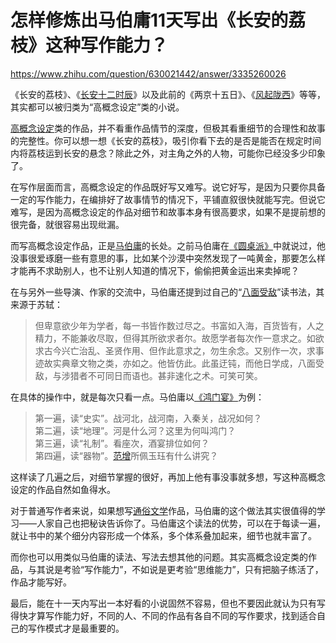 # 怎样修炼出马伯庸11天写出《长安的荔枝》这种写作能力？

https://www.zhihu.com/question/630021442/answer/3335260026

《长安的荔枝》、《[长安十二时辰](https://www.zhihu.com/search?q=%E9%95%BF%E5%AE%89%E5%8D%81%E4%BA%8C%E6%97%B6%E8%BE%B0&search_source=Entity&hybrid_search_source=Entity&hybrid_search_extra=%7B%22sourceType%22%3A%22answer%22%2C%22sourceId%22%3A3335260026%7D)》以及此前的《两京十五日》、《[风起陇西](https://www.zhihu.com/search?q=%E9%A3%8E%E8%B5%B7%E9%99%87%E8%A5%BF&search_source=Entity&hybrid_search_source=Entity&hybrid_search_extra=%7B%22sourceType%22%3A%22answer%22%2C%22sourceId%22%3A3335260026%7D)》等等，其实都可以被归类为“高概念设定”类的小说。

[高概念设定](https://www.zhihu.com/search?q=%E9%AB%98%E6%A6%82%E5%BF%B5%E8%AE%BE%E5%AE%9A&search_source=Entity&hybrid_search_source=Entity&hybrid_search_extra=%7B%22sourceType%22%3A%22answer%22%2C%22sourceId%22%3A3335260026%7D)类的作品，并不看重作品情节的深度，但极其看重细节的合理性和故事的完整性。你可以想一想《长安的荔枝》，吸引你看下去的是否是能否在规定时间内将荔枝运到长安的悬念？除此之外，对主角之外的人物，可能你已经没多少印象了。

在写作层面而言，高概念设定的作品既好写又难写。说它好写，是因为只要你具备一定的写作能力，在编排好了故事情节的情况下，平铺直叙很快就能写完。但说它难写，是因为高概念设定的作品对细节和故事本身有很高要求，如果不是提前想的很完备，就很容易出现纰漏。

而写高概念设定作品，正是[马伯庸](https://www.zhihu.com/search?q=%E9%A9%AC%E4%BC%AF%E5%BA%B8&search_source=Entity&hybrid_search_source=Entity&hybrid_search_extra=%7B%22sourceType%22%3A%22answer%22%2C%22sourceId%22%3A3335260026%7D)的长处。之前马伯庸在[《圆桌派》](https://www.zhihu.com/search?q=%E3%80%8A%E5%9C%86%E6%A1%8C%E6%B4%BE%E3%80%8B&search_source=Entity&hybrid_search_source=Entity&hybrid_search_extra=%7B%22sourceType%22%3A%22answer%22%2C%22sourceId%22%3A3335260026%7D)中就说过，他没事很爱琢磨一些有意思的事，比如某个沙漠中突然发现了一吨黄金，那要怎么样才能再不求助别人，也不让别人知道的情况下，偷偷把黄金运出来卖掉呢？

在与另外一些导演、作家的交流中，马伯庸还提到过自己的“[八面受敌](https://www.zhihu.com/search?q=%E5%85%AB%E9%9D%A2%E5%8F%97%E6%95%8C&search_source=Entity&hybrid_search_source=Entity&hybrid_search_extra=%7B%22sourceType%22%3A%22answer%22%2C%22sourceId%22%3A3335260026%7D)”读书法，其来源于苏轼：

> 但卑意欲少年为学者，每一书皆作数过尽之。书富如入海，百货皆有，人之精力，不能兼收尽取，但得其所欲求者尔。故愿学者每次作一意求之。如欲求古今兴亡治乱、圣贤作用、但作此意求之，勿生余念。又别作一次，求事迹故实典章文物之类，亦如之。他皆仿此。此虽迂钝，而他日学成，八面受敌，与涉猎者不可同日而语也。甚非速化之术。可笑可笑。

在具体的操作中，就是每次只看一点。马伯庸以[《鸿门宴》](https://www.zhihu.com/search?q=%E3%80%8A%E9%B8%BF%E9%97%A8%E5%AE%B4%E3%80%8B&search_source=Entity&hybrid_search_source=Entity&hybrid_search_extra=%7B%22sourceType%22%3A%22answer%22%2C%22sourceId%22%3A3335260026%7D)为例：

> 第一遍，读“史实”。战河北，战河南，入秦关，战况如何？  
> 第二遍，读“地理”。河是什么河？这里为何叫鸿门？  
> 第三遍，读“礼制”。看座次，酒宴排位如何？  
> 第四遍，读“器物”。[范增](https://www.zhihu.com/search?q=%E8%8C%83%E5%A2%9E&search_source=Entity&hybrid_search_source=Entity&hybrid_search_extra=%7B%22sourceType%22%3A%22answer%22%2C%22sourceId%22%3A3335260026%7D)所佩玉珏有什么讲究？

这样读了几遍之后，对细节掌握的很好，再加上他有事没事就多想，写这种高概念设定的作品自然如鱼得水。

对于普通写作者来说，如果想写[通俗文学](https://www.zhihu.com/search?q=%E9%80%9A%E4%BF%97%E6%96%87%E5%AD%A6&search_source=Entity&hybrid_search_source=Entity&hybrid_search_extra=%7B%22sourceType%22%3A%22answer%22%2C%22sourceId%22%3A3335260026%7D)作品，马伯庸的这个做法其实很值得的学习——人家自己也把秘诀告诉你了。马伯庸这个读法的优势，可以在于每读一遍，就让书中的某个细分内容形成一个体系，多个体系叠加起来，细节也就丰富了。

而你也可以用类似马伯庸的读法、写法去想其他的问题。其实高概念设定类的作品，与其说是考验“写作能力”，不如说是更考验“思维能力”，只有把脑子练活了，作品才能写好。

最后，能在十一天内写出一本好看的小说固然不容易，但也不要因此就认为只有写得快才算写作能力好，不同的人、不同的作品有各自不同的写作要求，找到适合自己的写作模式才是最重要的。
